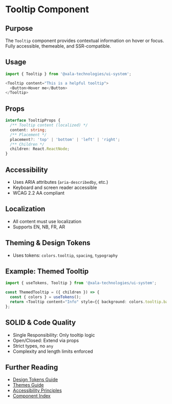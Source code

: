 # Tooltip Component

## Purpose
The `Tooltip` component provides contextual information on hover or focus. Fully accessible, themeable, and SSR-compatible.

## Usage
```typescript
import { Tooltip } from '@xala-technologies/ui-system';

<Tooltip content="This is a helpful tooltip">
  <Button>Hover me</Button>
</Tooltip>
```

## Props
```typescript
interface TooltipProps {
  /** Tooltip content (localized) */
  content: string;
  /** Placement */
  placement?: 'top' | 'bottom' | 'left' | 'right';
  /** Children */
  children: React.ReactNode;
}
```

## Accessibility
- Uses ARIA attributes (`aria-describedby`, etc.)
- Keyboard and screen reader accessible
- WCAG 2.2 AA compliant

## Localization
- All content must use localization
- Supports EN, NB, FR, AR

## Theming & Design Tokens
- Uses tokens: `colors.tooltip`, `spacing`, `typography`

## Example: Themed Tooltip
```typescript
import { useTokens, Tooltip } from '@xala-technologies/ui-system';

const ThemedTooltip = ({ children }) => {
  const { colors } = useTokens();
  return <Tooltip content="Info" style={{ background: colors.tooltip.background }}>{children}</Tooltip>;
};
```

## SOLID & Code Quality
- Single Responsibility: Only tooltip logic
- Open/Closed: Extend via props
- Strict types, no `any`
- Complexity and length limits enforced

## Further Reading
- [Design Tokens Guide](../design-tokens.md)
- [Themes Guide](../themes.md)
- [Accessibility Principles](../architecture.md)
- [Component Index](./README.md)
